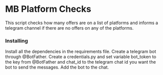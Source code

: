 # MB Platform Checks

This script checks how many offers are on a list of platforms and informs a telegram channel if there are no offers on any of the platforms.

### Installing

Install all the dependencies in the requirements file.
Create a telegram bot through @BotFather.
Create a credentials.py and set variable bot_token to the key from @BotFather and chat_id to the telegram chat id you want the bot to send the messages.
Add the bot to the chat.